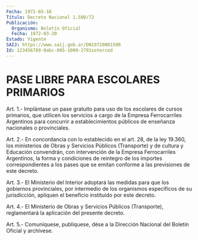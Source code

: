 ```yaml
---
Fecha: 1972-03-10
Título: Decreto Nacional 1.500/72
Publicación:
  Organismo: Boletín Oficial
  Fecha: 1972-03-20
Estado: Vigente
SAIJ: https://www.saij.gob.ar/DN19720001500
Id: 123456789-0abc-005-1000-2791soterced
---
```

# PASE LIBRE PARA ESCOLARES PRIMARIOS

<a id="1"></a>
Art. 1.- Implántase un pase gratuito para uso de los escolares de cursos  primarios,  que  utilicen  los  servicios  a cargo de la Empresa  Ferrocarriles Argentinos para concurrir a establecimientos públicos de enseñanza nacionales o provinciales.

<a id="2"></a>
Art.  2.- En concordancia con lo establecido en el art. 28, de la ley 19.360,  los  ministerios  de  Obras  y  Servicios  Públicos (Transporte)  y de cultura y Educación convendrán, con intervención de la Empresa Ferrocarriles  Argentinos,  la forma y condiciones de reintegro  de los importes correspondientes  a  los  pases  que  se emitan conforme a las previsiones de este decreto.

<a id="3"></a>
Art.  3.- El Ministerio del Interior adoptará las medidas para que los gobiernos  provinciales,  por  intermedio de los organismos específicos de su jurisdicción, apliquen  el  beneficio  instituido por este decreto.

<a id="4"></a>
Art. 4.- El Ministerio de Obras y Servicios Públicos (Transporte),  reglamentará  la  aplicación  del  presente decreto.

<a id="5"></a>
Art. 5.- Comuníquese, publíquese, dése a la Dirección Nacional del Boletín Oficial y archívese.